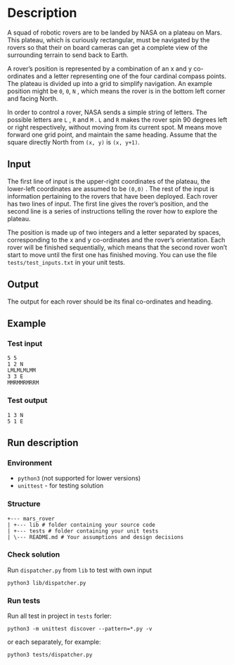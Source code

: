 # Description

A squad of robotic rovers are to be landed by NASA on a plateau on Mars. 
This plateau, which is curiously rectangular, must be navigated by the 
rovers so that their on board cameras can get a complete view of the 
surrounding terrain to send back to Earth.

A rover’s position is represented by a combination of an x and y co-ordinates 
and a letter representing one of the four cardinal compass points. The 
plateau is divided up into a grid to simplify navigation. An example position 
might be `0`, `0`, `N` , which means the rover is in the bottom left corner 
and facing North.

In order to control a rover, NASA sends a simple string of letters. The possible 
letters are `L` , `R` and `M` . `L` and `R` makes the rover spin 90 degrees left 
or right respectively, without moving from its current spot. M means move forward 
one grid point, and maintain the same heading. Assume that the square directly 
North from `(x, y)` is `(x, y+1)`.

## Input
The first line of input is the upper-right coordinates of the plateau, the 
lower-left coordinates are assumed to be `(0,0)` . The rest of the input is 
information pertaining to the rovers that have been deployed. Each rover has 
two lines of input. The first line gives the rover’s position, and the second 
line is a series of instructions telling the rover how to explore the plateau.

The position is made up of two integers and a letter separated by spaces, 
corresponding to the x and y co-ordinates and the rover’s orientation. Each 
rover will be finished sequentially, which means that the second rover won’t 
start to move until the first one has finished moving. You can use the file 
`tests/test_inputs.txt` in your unit tests.

## Output
The output for each rover should be its final co-ordinates and heading.

## Example
### Test input
    5 5
    1 2 N
    LMLMLMLMM
    3 3 E
    MMRMMRMRRM

### Test output
    1 3 N
    5 1 E

## Run description
### Environment
- `python3` (not supported for lower versions)
- `unittest` - for testing solution

### Structure
    +--- mars_rover
    | +--- lib # folder containing your source code
    | +--- tests # folder containing your unit tests
    | \--- README.md # Your assumptions and design decisions

### Check solution
Run `dispatcher.py` from `lib` to test with own input

    python3 lib/dispatcher.py
### Run tests

Run all test in project in `tests` forler:

    python3 -m unittest discover --pattern=*.py -v

or each separately, for example:

    python3 tests/dispatcher.py